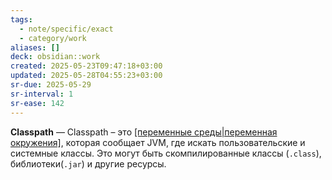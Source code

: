 ```yaml
---
tags:
  - note/specific/exact
  - category/work
aliases: []
deck: obsidian::work
created: 2025-05-23T09:47:18+03:00
updated: 2025-05-28T04:55:23+03:00
sr-due: 2025-05-29
sr-interval: 1
sr-ease: 142
---
```


**Classpath**
—
Classpath – это [[переменные среды|переменная окружения]](параметр), которая сообщает JVM, где искать пользовательские и системные классы. Это могут быть скомпилированные классы (`.class`), библиотеки(`.jar`) и другие ресурсы.
